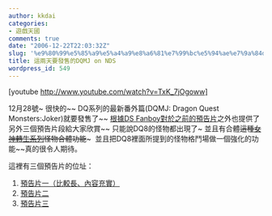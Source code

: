 ```yaml
---
author: kkdai
categories:
- 遊戲天國
comments: true
date: "2006-12-22T22:03:32Z"
slug: '%e9%80%99%e5%85%a9%e5%a4%a9%e8%a6%81%e7%99%bc%e5%94%ae%e7%9a%84dqmj-on-nds'
title: 這兩天要發售的DQMJ on NDS
wordpress_id: 549
---
```


[youtube http://www.youtube.com/watch?v=TxK_7jOgoww]

12月28號~ 很快的~~ DQ系列的最新番外篇(DQMJ: Dragon Quest Monsters:Joker)就要發售了~~  [根據DS Fanboy對於之前的預告片](http://www.dsfanboy.com/2006/12/21/japanese-site-has-plenty-of-dqmj-videos/)之外也提供了另外三個預告片段給大家欣賞~~ 只能說DQ8的怪物都出現了~ 並且有合體~~這種[女神轉生系列](http://lucifer.fantasy.org.tw/fantasy/acg/009dds/index.htm)怪物合體功能~~~  並且把DQ8裡面所提到的怪物格鬥場做一個強化的功能~~真的很令人期待。

這裡有三個預告片的位址：

  1. [預告片一（比較長、內容充實）](http://touch-ds.jp/crv/vol2/player.html?mv=promotion)
  2. [預告片二](http://touch-ds.jp/crv/vol2/player.html?mv=tvcm_legend)
  3. [預告片三](http://touch-ds.jp/crv/vol2/player.html?mv=tvcm_monster)
